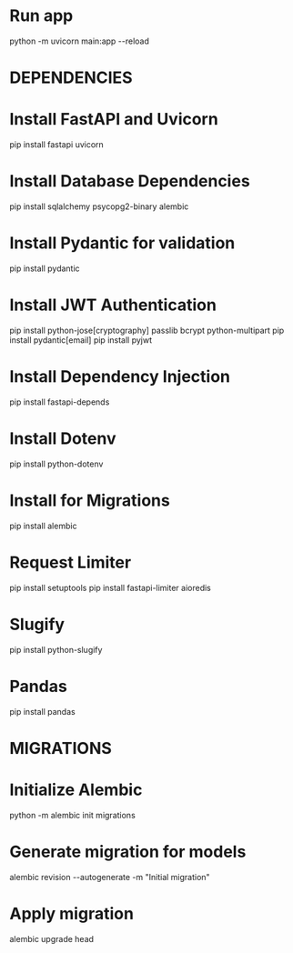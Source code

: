 # Run app
python -m uvicorn main:app --reload


# DEPENDENCIES
# Install FastAPI and Uvicorn
pip install fastapi uvicorn

# Install Database Dependencies
pip install sqlalchemy psycopg2-binary alembic

# Install Pydantic for validation
pip install pydantic

# Install JWT Authentication
pip install python-jose[cryptography] passlib bcrypt python-multipart
pip install pydantic[email]
pip install pyjwt


# Install Dependency Injection
pip install fastapi-depends

# Install Dotenv
pip install python-dotenv

# Install for Migrations
pip install alembic

# Request Limiter
pip install setuptools
pip install fastapi-limiter aioredis

# Slugify
pip install python-slugify

# Pandas
pip install pandas






# MIGRATIONS
# Initialize Alembic
python -m alembic init migrations

# Generate migration for models
alembic revision --autogenerate -m "Initial migration"

# Apply migration
alembic upgrade head
